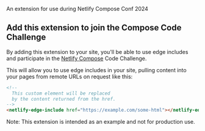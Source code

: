 An extension for use during Netlify Compose Conf 2024

## Add this extension to join the Compose Code Challenge

By adding this extension to your site, you'll be able to use edge includes and participate in the [Netlify Compose](https://netlify.com/compose) Code Challenge.

This will allow you to use edge includes in your site, pulling content into your pages from remote URLs on request like this:

```html
<!--
  This custom element will be replaced 
  by the content returned from the href.
-->
<netlify-edge-include href="https://example.com/some-html"></netlify-edge-include> 
```

Note: This extension is intended as an example and not for production use.